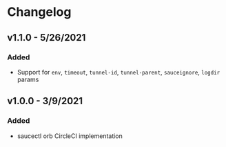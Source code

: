 # Changelog

## v1.1.0 - 5/26/2021
### Added
- Support for `env`, `timeout`, `tunnel-id`, `tunnel-parent`, `sauceignore`, `logdir` params

## v1.0.0 - 3/9/2021
### Added
- saucectl orb CircleCI implementation
